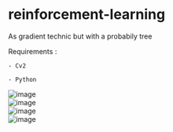 # reinforcement-learning

As gradient technic but with a probabily tree 


Requirements :

	- Cv2

	- Python


![image](https://user-images.githubusercontent.com/54853371/126910349-6859754e-a8a2-4659-b0cc-87de57b9b02d.png)
<br>
![image](https://user-images.githubusercontent.com/54853371/126910352-ee17c7df-acb1-49cc-9346-2d49353fdbee.png)
<br>
![image](https://user-images.githubusercontent.com/54853371/126910354-2d56e9b1-fd9c-40e0-ad94-7ee9aebbd00e.png)
<br>
![image](https://user-images.githubusercontent.com/54853371/126910356-be798127-b354-43c9-9481-9a50414d8b96.png)

